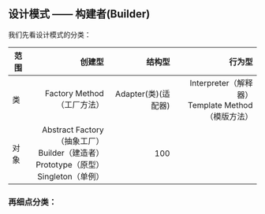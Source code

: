## 设计模式 —— 构建者(Builder)

我们先看设计模式的分类：


| 范围 | 创建型 | 结构型 | 行为型 |
| - | -: | -: |  -: |
| 类 | Factory Method（工厂方法）| Adapter(类)(适配器) | Interpreter（解释器）<br>Template Method（模版方法）
| 对象 | Abstract Factory（抽象工厂）<br> Builder（建造者）<br>Prototype（原型）<br>Singleton（单例） | 100 | 

### 再细点分类：
